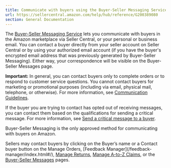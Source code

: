 ```yaml
---
title: Communicate with buyers using the Buyer-Seller Messaging Service
url: https://sellercentral.amazon.com/help/hub/reference/G200389080
section: General Documentation
---
```


The [Buyer-Seller Messaging Service](/messaging/inbox) lets you communicate
with buyers in the Amazon marketplace via Seller Central, or your personal or
business email. You can contact a buyer directly from your seller account on
Seller Central or by using your authorized email account (if you have the
buyer's encrypted email address that was previously generated by Buyer-Seller
Messaging). Either way, your correspondence will be visible on the Buyer-
Seller Messages page.

**Important:** In general, you can contact buyers only to complete orders or
to respond to customer service questions. You cannot contact buyers for
marketing or promotional purposes (including via email, physical mail,
telephone, or otherwise). For more information, see [Communication
Guidelines](/gp/help/G1701).

If the buyer you are trying to contact has opted out of receiving messages,
you can contact them based on the qualifications for sending a critical
message. For more information, see [Send a critical message to a
buyer](/gp/help/GRZ5Y5YEN9J84NAC).

Buyer-Seller Messaging is the only approved method for communicating with
buyers on Amazon.

Sellers may contact buyers by clicking on the Buyer’s name or a Contact buyer
button on the Manage Orders, [Feedback Manager](/feedback-
manager/index.html#/), [Manage Returns](/gp/returns/list/), [Manage A-to-Z
Claims](/gp/guarantee-claims/home.html), or the [Buyer-Seller
Messages](/messaging/inbox) pages.

